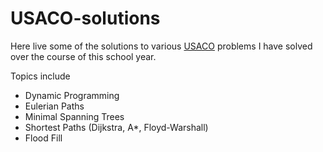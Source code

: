 # USACO-solutions

Here live some of the solutions to various [USACO](http://train.usaco.org/usacogate) problems I have solved over the course of this school year.

Topics include

* Dynamic Programming
* Eulerian Paths
* Minimal Spanning Trees
* Shortest Paths (Dijkstra, A*, Floyd-Warshall)
* Flood Fill
